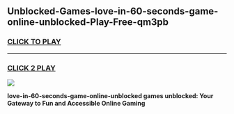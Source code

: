 
## Unblocked-Games-love-in-60-seconds-game-online-unblocked-Play-Free-qm3pb
<h3>
<a href="https://premium76.site?title=love-in-60-seconds-game-online-unblocked&ref=10A">CLICK TO PLAY</a></h3>
<hr>

<h3>
<a href="https://premium76.site?title=love-in-60-seconds-game-online-unblocked&ref=10A">CLICK 2 PLAY</a>
  
</h3>

<a href="https://premium76.site?title=love-in-60-seconds-game-online-unblocked&ref=10A"><img src="https://clearcache.store/games.png"></a>


**love-in-60-seconds-game-online-unblocked games unblocked: Your Gateway to Fun and Accessible Online Gaming**
